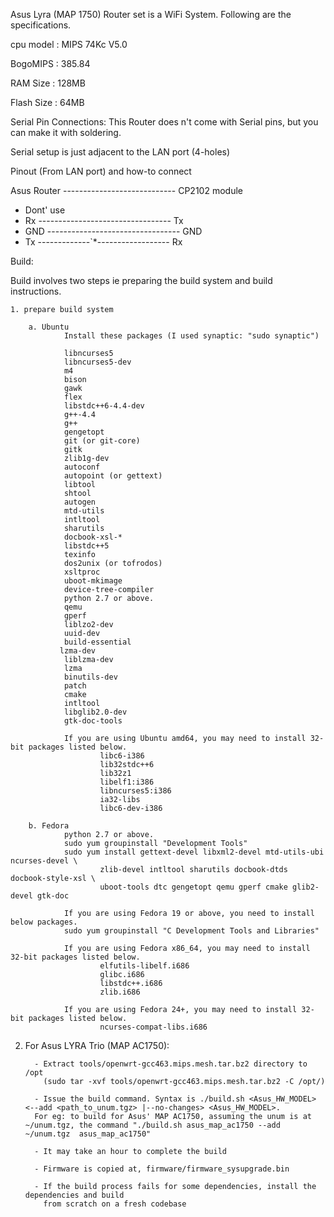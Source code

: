

Asus Lyra (MAP 1750) Router set is a WiFi System. Following are the specifications.

cpu model		: MIPS 74Kc V5.0

BogoMIPS		: 385.84

RAM Size        : 128MB

Flash Size      : 64MB

Serial Pin Connections:
This Router does n't come with Serial pins, but you can make it with soldering.

Serial setup is just adjacent to the LAN port (4-holes)

Pinout (From LAN port) and how-to connect

   Asus Router   ----------------------------   CP2102 module

   * Dont' use
   * Rx  --------------------------------- Tx
   * GND --------------------------------- GND
   * Tx  -------------`*------------------ Rx

Build:

Build involves two steps ie preparing the build system and build instructions.


    1. prepare build system

        a. Ubuntu
                Install these packages (I used synaptic: "sudo synaptic")

                libncurses5
                libncurses5-dev
                m4
                bison
                gawk
                flex
                libstdc++6-4.4-dev
                g++-4.4
                g++
                gengetopt
                git (or git-core)
                gitk
                zlib1g-dev
                autoconf
                autopoint (or gettext)
                libtool
                shtool
                autogen
                mtd-utils
                intltool
                sharutils
                docbook-xsl-*
                libstdc++5
                texinfo
                dos2unix (or tofrodos)
                xsltproc
                uboot-mkimage
                device-tree-compiler
                python 2.7 or above.
                qemu
                gperf
                liblzo2-dev
                uuid-dev
                build-essential
               lzma-dev
                liblzma-dev
                lzma
                binutils-dev
                patch
                cmake
                intltool
                libglib2.0-dev
                gtk-doc-tools

                If you are using Ubuntu amd64, you may need to install 32-bit packages listed below.
                        libc6-i386
                        lib32stdc++6
                        lib32z1
                        libelf1:i386
                        libncurses5:i386
                        ia32-libs
                        libc6-dev-i386

        b. Fedora
                python 2.7 or above.
                sudo yum groupinstall "Development Tools"
                sudo yum install gettext-devel libxml2-devel mtd-utils-ubi ncurses-devel \
                        zlib-devel intltool sharutils docbook-dtds docbook-style-xsl \
                        uboot-tools dtc gengetopt qemu gperf cmake glib2-devel gtk-doc

                If you are using Fedora 19 or above, you need to install below packages.
                sudo yum groupinstall "C Development Tools and Libraries"

                If you are using Fedora x86_64, you may need to install 32-bit packages listed below.
                        elfutils-libelf.i686
                        glibc.i686
                        libstdc++.i686
                        zlib.i686

                If you are using Fedora 24+, you may need to install 32-bit packages listed below.
                        ncurses-compat-libs.i686
2. For Asus LYRA Trio (MAP AC1750):
         
         - Extract tools/openwrt-gcc463.mips.mesh.tar.bz2 directory to /opt
           (sudo tar -xvf tools/openwrt-gcc463.mips.mesh.tar.bz2 -C /opt/)
                    
         - Issue the build command. Syntax is ./build.sh <Asus_HW_MODEL>  <--add <path_to_unum.tgz> |--no-changes> <Asus_HW_MODEL>. 
         For eg: to build for Asus' MAP AC1750, assuming the unum is at ~/unum.tgz, the command "./build.sh asus_map_ac1750 --add ~/unum.tgz  asus_map_ac1750"
         
         - It may take an hour to complete the build
         
         - Firmware is copied at, firmware/firmware_sysupgrade.bin
         
         - If the build process fails for some dependencies, install the dependencies and build
           from scratch on a fresh codebase


